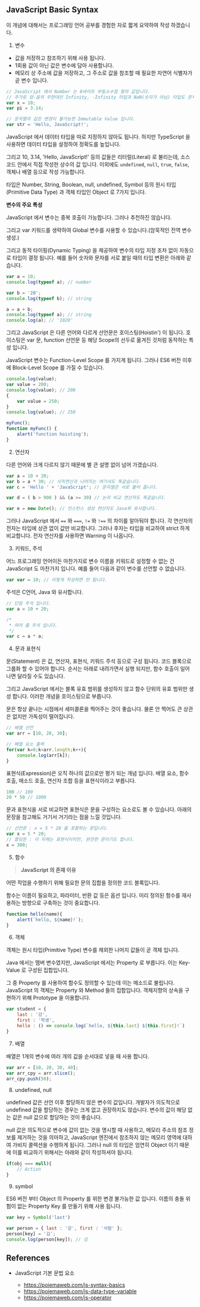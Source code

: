 ## JavaScript Basic Syntax

이 개념에 대해서는 프로그래밍 언어 공부를 경험한 자로 짧게 요약하여 작성 하겠습니다.

1. 변수

- 값을 저장하고 참조하기 위해 사용 됩니다.
- 1회용 값이 아닌 값은 변수에 담아 사용합니다.
- 메모리 상 주소에 값을 저장하고, 그 주소로 값을 참조할 때 필요한 자연어 식별자가 곧 변수 입니다.

```javascript
// JavaScript 에서 Number 는 8바이트 부동소수점 형의 값입니다.
// 추가로 양-음의 무한대인 Infinity, -Infinity 타입과 NaN(숫자가 아님) 타입도 존재합니다.
var x = 10;
var pi = 3.14;

// 문자열의 값은 변경이 불가능한 Immutable Value 입니다.
var str = 'Hello, JavaScript!';
```

JavaScript 에서 데이터 타입을 따로 지정하지 않아도 됩니다. 하지만 TypeScript 을 사용하면 데이터 타입을 설정하여 정확도를 높입니다.

그리고 10, 3.14, 'Hello, JavaScript!' 등의 값들은 리터럴(Literal) 로 불리는데, 소스 코드 안에서 직접 작성한 상수의 값 입니다. 이외에도 `undefined`, `null`, `true`, `false`, 객체나 배열 등으로 작성 가능합니다.

타입은 Number, String, Boolean, null, undefined, Symbol 등의 원시 타입(Primitive Data Type) 과 객체 타입인 Object 로 7가지 입니다.

**변수의 주요 특성**

JavaScript 에서 변수는 중복 호출이 가능합니다. 그러나 추천하진 않습니다.

그리고 var 키워드를 생략하여 Global 변수를 사용할 수 있습니다.(암묵적인 전역 변수 생성.)

그리고 동적 타이핑(Dynamic Typing) 을 제공하여 변수의 타입 지정 조차 없이 자동으로 타입이 결정 됩니다. 예를 들어 숫자와 문자를 서로 붙일 때의 타입 변환은 아래와 같습니다.

```javascript
var a = 10;
console.log(typeof a); // number

var b = '20';
console.log(typeof b); // string

a = a + b;
console.log(typeof a); // string
console.log(a); // '1020'
```

그리고 JavaScript 은 다른 언어와 다르게 선언문은 호이스팅(Hoistin') 이 됩니다. 호이스팅은 var 문, function 선언문 등 해당 Scope의 선두로 옮겨진 것처럼 동작하는 특성 입니다. 

JavaScript 변수는 Function-Level Scope 를 가지게 됩니다. 그러나 ES6 버전 이후에 Block-Level Scope 를 가질 수 있습니다.

```javascript
console.log(value);
var value = 200;
console.log(value); // 200
{
    var value = 250;
}
console.log(value); // 250

myFunc();
function myFunc() {
    alert('function hoisting');
}
```

2. 연산자

다른 언어와 크게 다르지 않기 때문에 별 큰 설명 없이 넘어 가겠습니다.

```javascript
var a = 10 + 20;
var b = a * 30; // 사칙연산과 나머지는 여기서도 똑같습니다.
var c = 'Hello ' + 'JavaScript'; // 문자열은 서로 붙어 줍니다.

var d = ( b > 900 ) && (a >= 30) // 논리 비교 연산자도 똑같습니다.

var e = new Date(); // 인스턴스 생성 연산자도 Java와 유사합니다.
```

그러나 JavaScript 에서 `==` 와 `===`, `!=` 와 `!==` 의 차이를 알아둬야 합니다. 각 연산자의 전자는 타입에 상관 없이 값만 비교합니다. 그러나 후자는 타입을 비교하여 strict 하게 비교합니다. 전자 연산자를 사용하면 Warning 이 나옵니다.

3. 키워드, 주석

어느 프로그래밍 언어이든 마찬가지로 변수 이름을 키워드로 설정할 수 없는 건 JavaScript 도 마찬가지 입니다. 예를 들어 다음과 같이 변수를 선언할 수 없습니다.

```javascript
var var = 10; // 이렇게 작성하면 안 됩니다.
```

주석은 C언어, Java 와 유사합니다.

```javascript
// 단일 주석 입니다.
var a = 10 + 20;

/*
 * 여러 줄 주석 입니다.
 */
var c = a * a;
```

4. 문과 표현식

문(Statement) 은 값, 연산자, 표현식, 키워드 주석 등으로 구성 됩니다. 코드 블록으로 그룹화 할 수 있어야 합니다. 순서는 아래로 내려가면서 실행 되지만, 함수 호출이 일어나면 달라질 수도 있습니다.

그리고 JavaScript 에서는 블록 유효 범위를 생성하지 않고 함수 단위의 유효 범위만 생성 합니다. 이러한 개념을 호이스팅으로 부릅니다.

문은 항상 끝나는 시점에서 세미콜론을 찍어주는 것이 좋습니다. 물론 안 찍어도 큰 상관은 없지만 가독성이 떨어집니다.

```javascript
// 배열 선언
var arr = [10, 20, 30];

// 배열 요소 출력
for(var k=0;k<arr.length;k++){
    console.log(arr[k]);
}
```

표현식(Expression)은 오직 하나의 값으로만 평가 되는 개념 입니다. 배열 요소, 함수 호출, 메소드 호출, 연산자 조합 등을 표현식이라고 부릅니다.

```javascript
100 // 100
20 * 50 // 1000
```

문과 표현식을 서로 비교하면 표현식은 문을 구성하는 요소로도 볼 수 있습니다. 아래의 문장을 참고해도 거기서 거기라는 점을 느낄 것입니다.

```javascript
// 선언문 : x = 5 * 20 을 포함하는 문입니다.
var x = 5 * 20;
// 할당문 : 이 자체는 표현식이지만, 완전한 문이기도 합니다.
x = 300;
```

5. 함수

> **JavaScript 의 존재 이유**

어떤 작업을 수행하기 위해 필요한 문의 집합을 정의한 코드 블록입니다.

함수는 이름이 필요하고, 파라미터, 반환 값 등은 옵션 입니다. 미리 정의된 함수를 재사용하는 방향으로 구축하는 것이 중요합니다.

```javascript
function hello(name){
    alert(`hello, ${name}!`);
}
```

6. 객체

객체는 원시 타입(Primitive Type) 변수를 제외한 나머지 값들이 곧 객체 입니다.

Java 에서는 맴버 변수였지만, JavaScript 에서는 Property 로 부릅니다. 이는 Key-Value 로 구성된 집합입니다. 

그 중 Property 를 사용하여 함수도 정의할 수 있는데 이는 메소드로 불립니다. JavaScript 의 객체는 Property 와 Method 들의 집합입니다. 객체지향의 상속을 구현하기 위해 Prototype 을 이용합니다.

```javascript
var student = {
    last : '강',
    first : '학생',
    hello : () => console.log(`hello, ${this.last} ${this.first}!`)
}
```

7. 배열

배열은 1개의 변수에 여러 개의 값을 순서대로 넣을 때 사용 합니다.

```javascript
var arr = [10, 20, 30, 40];
var arr_cpy = arr.slice();
arr_cpy.push(50);
```

8. undefined, null

undefined 값은 선언 이후 할당하지 않은 변수의 값입니다. 개발자가 의도적으로 undefined 값을 할당하는 경우는 크게 없고 권장하지도 않습니다. 변수의 값이 해당 없는 값은 null 값으로 할당하는 것이 좋습니다.

null 값은 의도적으로 변수에 값이 없는 것을 명시할 때 사용하고, 메모리 주소의 참조 정보를 제거하는 것을 의마하고, JavaScript 엔진에서 참조하지 않는 메모리 영역에 대하여 가비지 콜렉션을 수행하게 됩니다. 그러나 null 의 타입은 엄연히 Object 이기 때문에 이를 비교하기 위해서는 아래와 같이 작성하셔야 됩니다.

```javascript
if(obj === null){
    // Action
}
```

9. symbol

ES6 버전 부터 Object 의 Property 를 위한 변경 불가능한 값 입니다. 이름의 충돌 위험이 없는 Property Key 를 만들기 위해 사용 됩니다.

```javascript
var key = Symbol('last')

var person = { last : '강', first : '사람' };
person[key] = '김';
console.log(person[key]); // 김
```

## References

- JavaScript 기본 문법 요소

    - https://poiemaweb.com/js-syntax-basics
    - https://poiemaweb.com/js-data-type-variable
    - https://poiemaweb.com/js-operator